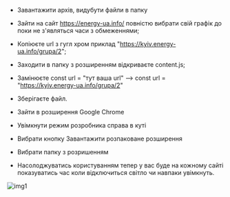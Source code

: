 - Завантажити архів, видубути файли в папку

- Зайти на сайт https://energy-ua.info/ повністю вибрати свій графік до поки не з'являться часи з обмеженнями;
- Копіюєте url з гугл хром  приклад "https://kyiv.energy-ua.info/grupa/2";
- Заходити в папку з розширенням відкриваєте content.js;
- Замінюєте const url = "тут ваша url" --> const url = "https://kyiv.energy-ua.info/grupa/2"
- Зберігаєте файл.

- Зайти в розширення Google Chrome
- Увімкнути режим розробника справа в куті
- Вибрати кнопку Завантажити розпаковане розширення
- Вибрати папку з розришенням
- Насолоджуватись користуванням тепер у вас буде на кожному сайті показуватись час коли відключиться світло чи навпаки увімкнуть.

![img1](https://i.ibb.co/YhvKz1x/2024-07-02-163123.png)

